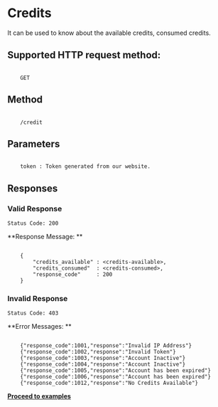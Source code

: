 # Credits
It can be used to know about the available credits, consumed credits.

## Supported HTTP request method:
```

    GET

```

## Method
```

    /credit

```
## Parameters

```

    token : Token generated from our website.

```
## Responses

### Valid Response 

`Status Code: 200`

**Response Message: **

```

    {
        "credits_available" : <credits-available>,
        "credits_consumed"  : <credits-consumed>,
        "response_code"     : 200
    }

```

### Invalid Response 

`Status Code: 403`

**Error Messages: **

```

    {"response_code":1001,"response":"Invalid IP Address"}
    {"response_code":1002,"response":"Invalid Token"}
    {"response_code":1003,"response":"Account Inactive"}
    {"response_code":1004,"response":"Account Inactive"}
    {"response_code":1005,"response":"Account has been expired"}
    {"response_code":1006,"response":"Account has been expired"}
    {"response_code":1012,"response":"No Credits Available"}

```

[**Proceed to examples**](/examples_credits/)